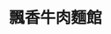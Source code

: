 ---
title: "飄香牛肉麵館"
description: "飄香牛肉麵館"
layout: shop
keywords:
  - 美食競賽
  - 台灣美食
  - 美食精選
datePublished: "2025-06-30"
dateModified: "2025-07-03"
city: "台北市"
district: "大同區"
address: "台北市大同區寧夏路12號1樓"
phone: "0225557638"
geo: "25.054654412880268, 121.51476057728138"
google_map: "https://maps.app.goo.gl/v7AqZQA1at1RPTEV6"
footinder: "https://footinder.com.tw/%e5%8f%b0%e5%8c%97%e5%b8%82%e5%a4%a7%e5%90%8c%e5%8d%80/30406/"
official: "https://www.facebook.com/a25557638/"
award:
  - name: "夜市王"
    year: "2024"
    entries:
      - nightMarket: "寧夏夜市"
        food_type: "牛肉麵"
        rank: "第二名"

---